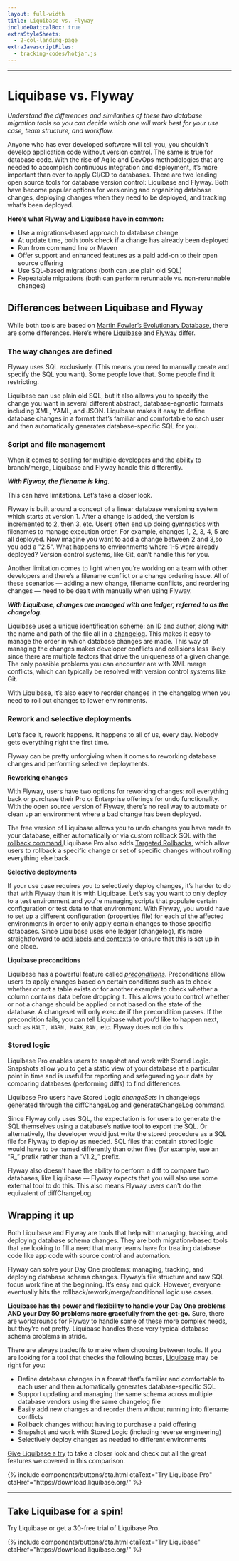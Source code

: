 ```yaml
---
layout: full-width
title: Liquibase vs. Flyway
includeDaticalBox: true
extraStyleSheets:
  - 2-col-landing-page
extraJavascriptFiles:
  - tracking-codes/hotjar.js
---
```


<div class="landing-page">
  <div class="landing-page__main-content span-16">
    <hr class="landing-page__horizontal-rule">
    <div class="landing-page__main-content__heading">
      <h1>
        Liquibase vs. Flyway
      </h1>
    </div>
    <div class="landing-page__main-content__text">
      <p><i>Understand the differences and similarities of these two database migration tools so you can decide which one will work best for your use case, team structure, and workflow.</i></p> 
      <p>Anyone who has ever developed software will tell you, you shouldn’t develop application code without version control. The same is true for database code. With the rise of Agile and DevOps methodologies that are needed to accomplish continuous integration and deployment, it’s more important than ever to apply CI/CD to databases. There are two leading open source tools for database version control: Liquibase and Flyway. Both have become popular options for versioning and organizing database changes, deploying changes when they need to be deployed, and tracking what’s been deployed.</p>
      <p><b>Here’s what Flyway and Liquibase have in common:</b>
      <ul>
        <li>Use a migrations-based approach to database change</li>
        <li>At update time, both tools check if a change has already been deployed</li>
        <li>Run from command line or Maven</li>
        <li>Offer support and enhanced features as a paid add-on to their open source offering</li>
        <li>Use SQL-based migrations (both can use plain old SQL)</li>
        <li>Repeatable migrations (both can perform rerunnable vs. non-rerunnable changes)</li> 
      </ul>
      </p>
      <h2>Differences between Liquibase and Flyway</h2>
      <p>While both tools are based on <a href="https://martinfowler.com/articles/evodb.html" target="_blank">Martin Fowler’s Evolutionary Database</a>, there are some differences. Here’s where <a href="https://www.liquibase.org/" target="_blank">Liquibase</a> and <a href="https://flywaydb.org/" target="_blank">Flyway</a> differ.</p>
      <h3><b>The way changes are defined</b></h3>
      <p>Flyway uses SQL exclusively. (This means you need to manually create and specify the SQL you want). Some people love that. Some people find it restricting.</p>
      <p>Liquibase can use plain old SQL, but it also allows you to specify the change you want in several different abstract, database-agnostic formats including XML, YAML, and JSON. Liquibase makes it easy to define database changes in a format that’s familiar and comfortable to each user and then automatically generates database-specific SQL for you.</p>
      <h3><b>Script and file management</b></h3>
      <p>When it comes to scaling for multiple developers and the ability to branch/merge, Liquibase and Flyway handle this differently.</p>
      <p><i><b>With Flyway, the filename is king.</b></i></p>
      <p>This can have limitations. Let’s take a closer look.</p>
      <p>Flyway is built around a concept of a linear database versioning system which starts at version 1. After a change is added, the version is incremented to 2, then 3, etc. Users often end up doing gymnastics with filenames to manage execution order. For example, changes 1, 2, 3, 4, 5 are all deployed. Now imagine you want to add a change between 2 and 3,so you add a "2.5". What happens to environments where 1-5 were already deployed? Version control systems, like Git, can’t handle this for you. </p>
      <p>Another limitation comes to light when you’re working on a team with other developers and there’s a filename conflict or a change ordering issue. All of these scenarios — adding a new change, filename conflicts, and reordering changes — need to be dealt with manually when using Flyway.</p>
      <p><i><b>With Liquibase, changes are managed with one ledger, referred to as the changelog.</b></i></p>
      <p>Liquibase uses a unique identification scheme: an ID and author, along with the name and path of the file all in a <a href="https://www.liquibase.org/documentation/databasechangelog.html" target="_blank">changelog</a>. This makes it easy to manage the order in which database changes are made. This way of managing the changes makes developer conflicts and collisions less likely since there are multiple factors that drive the uniqueness of a given change. The only possible problems you can encounter are with XML merge conflicts, which can typically be resolved with version control systems like Git. </p>
      <p>With Liquibase, it’s also easy to reorder changes in the changelog when you need to roll out changes to lower environments.</p>
      <h3><b>Rework and selective deployments</b></h3>
      <p>Let’s face it, rework happens. It happens to all of us, every day. Nobody gets everything right the first time.</p>
      <p>Flyway can be pretty unforgiving when it comes to reworking database changes and performing selective deployments.</p>
      <p><b>Reworking changes</b></p>
      <p>With Flyway, users have two options for reworking changes: roll everything back or purchase their Pro or Enterprise offerings for undo functionality. With the open source version of Flyway, there’s no real way to automate or clean up an environment where a bad change has been deployed.</p>
      <p>The free version of Liquibase allows you to undo changes you have made to your database, either automatically or via custom rollback SQL with the <a href="https://www.liquibase.org/documentation/rollback.html" target="_blank">rollback command.</a>Liquibase Pro also adds <a href="https://www.liquibase.org/2020/01/targeted-rollback.html" target="_blank">Targeted Rollbacks</a>, which allow users to rollback a specific change or set of specific changes without rolling everything else back.</p>
      <p><b>Selective deployments</b></p>
      <p>If your use case requires you to selectively deploy changes, it’s harder to do that with Flyway than it is with Liquibase. Let’s say you want to only deploy to a test environment and you’re managing scripts that populate certain configuration or test data to that environment. With Flyway, you would have to set up a different configuration (properties file) for each of the affected environments in order to only apply certain changes to those specific databases. Since Liquibase uses one ledger (changelog), it’s more straightforward to <a href="https://www.liquibase.org/2014/11/contexts-vs-labels.html" target="_blank">add labels and contexts</a> to ensure that this is set up in one place.</p>
      <p><b>Liquibase preconditions</b></p>
      <p>Liquibase has a powerful feature called <a href="https://www.liquibase.org/documentation/preconditions.html" target="_blank"><i>preconditions</i></a>. Preconditions allow users to apply changes based on certain conditions such as to check whether or not a table exists or for another example to check whether a column contains data before dropping it. This allows you to control whether or not a change should be applied or not based on the state of the database. A changeset will only execute if the precondition passes. If the precondition fails, you can tell Liquibase what you’d like to happen next, such as <code>HALT, WARN, MARK_RAN,</code> etc. Flyway does not do this.</p>
      <h3><b>Stored logic</b></h3>
      <p>Liquibase Pro enables users to snapshot and work with Stored Logic. Snapshots allow you to get a static view of your database at a particular point in time and is useful for reporting and safeguarding your data by comparing databases (performing diffs) to find differences.</p>
      <p>Liquibase Pro users have Stored Logic <i>changeSets</i> in changelogs generated through the <a href="https://www.liquibase.org/documentation/diff.html" target="_blank">diffChangeLog</a> and <a href="https://www.liquibase.org/documentation/generating_changelogs.html" target="_blank">generateChangeLog</a> command.</p>
      <p>Since Flyway only uses SQL, the expectation is for users to generate the SQL themselves using a database’s native tool to export the SQL. Or alternatively, the developer would just write the stored procedure as a SQL file for Flyway to deploy as needed. SQL files that contain stored logic would have to be named differently than other files (for example, use an “R_” prefix rather than a “V1.2_” prefix.</p>
      <p>Flyway also doesn't have the ability to perform a diff to compare two databases, like Liquibase — Flyway expects that you will also use some external tool to do this. This also means Flyway users can't do the equivalent of diffChangeLog.</p>
      <h2>Wrapping it up</h2>
      <p>Both Liquibase and Flyway are tools that help with managing, tracking, and deploying database schema changes. They are both migration-based tools that are looking to fill a need that many teams have for treating database code like app code with source control and automation.</p>
      <p>Flyway can solve your Day One problems: managing, tracking, and deploying database schema changes. Flyway’s file structure and raw SQL focus work fine at the beginning. It’s easy and quick. However, everyone eventually hits the rollback/rework/merge/conditional logic use cases.</p>
      <p><b>Liquibase has the power and flexibility to handle your Day One problems AND your Day 50 problems more gracefully from the get-go.</b> Sure, there are workarounds for Flyway to handle some of these more complex needs, but they’re not pretty. Liquibase handles these very typical database schema problems in stride.</p>
      <p>There are always tradeoffs to make when choosing between tools. If you are looking for a tool that checks the following boxes, <a href="https://www.liquibase.org/" target="_blank">Liquibase</a> may be right for you:</p>
      <ul>
        <li>Define database changes in a format that’s familiar and comfortable to each user and then automatically generates database-specific SQL</li>
        <li>Support updating and managing the same schema across multiple database vendors using the same changelog file</li>
        <li>Easily add new changes and reorder them without running into filename conflicts</li>
        <li>Rollback changes without having to purchase a paid offering</li>
        <li>Snapshot and work with Stored Logic (including reverse engineering)</li>
        <li>Selectively deploy changes as needed to different environments</li>
      </ul>
      <p><a href="https://download.liquibase.org/download-community/" target="_blank">Give Liquibase a try</a> to take a closer look and check out all the great features we covered in this comparison.</p>


  </div>
    <div class="landing-page__main-content__cta">
      {% include components/buttons/cta.html ctaText="Try Liquibase Pro" ctaHref="https://download.liquibase.org/" %}
    </div>
  </div>
  <div class="landing-page__cta-block span-6 push-2">
    <hr class="landing-page__horizontal-rule landing-page__horizontal-rule--centered">
    <div class="landing-page__cta-block__heading">
      <h2>
        Take Liquibase for a spin!
      </h2>
    </div>
    <div class="landing-page__cta-block__text">
      <p>
        Try Liquibase or get a 30-free trial of Liquibase Pro.
      </p>
    </div>
    <div class="landing-page__cta-block__cta">
      {% include components/buttons/cta.html ctaText="Try Liquibase" ctaHref="https://download.liquibase.org/" %}
    </div>
  </div>
</div>